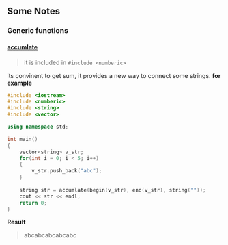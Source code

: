 ## Some Notes

### Generic functions

#### [accumlate](https://msdn.microsoft.com/zh-cn/library/aawk6wsh(v=vs.71).aspx "accumlate")

> it is included in `#include <numberic>`

its convinent to get sum, it provides a new way to connect some strings.
**for example**
```c++
#include <iostream>
#include <numberic>
#include <string>
#include <vector>

using namespace std;

int main()
{
	vector<string> v_str;
	for(int i = 0; i < 5; i++)
	{
		v_str.push_back("abc");
	}
	
	string str = accumlate(begin(v_str), end(v_str), string(""));
	cout << str << endl;
	return 0;
}
```
**Result**
> abcabcabcabcabc
